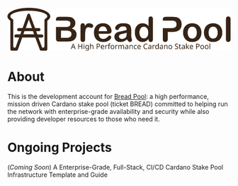 <p align="center">
  <a href="https://bread-pool.com/">
    <img src="https://raw.githubusercontent.com/bread-pool/bread-pool/mainline/assets/logo.svg" alt="Bread Pool Logo" />
  </a>
</p>

# About

This is the development account for [Bread Pool](https://bread-pool.com): a high performance, mission driven Cardano stake pool (ticket BREAD) committed to helping run the network with enterprise-grade availability and security while also providing developer resources to those who need it.

# Ongoing Projects

(*Coming Soon*) A Enterprise-Grade, Full-Stack, CI/CD Cardano Stake Pool Infrastructure Template and Guide
